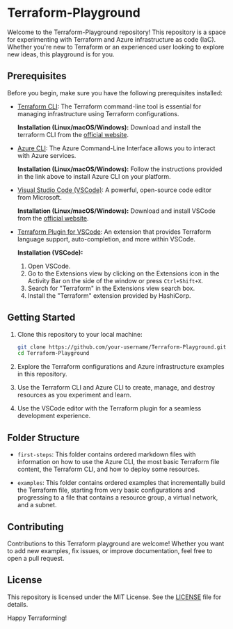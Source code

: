 # Terraform-Playground

Welcome to the Terraform-Playground repository! This repository is a space for experimenting with Terraform and Azure infrastructure as code (IaC). Whether you're new to Terraform or an experienced user looking to explore new ideas, this playground is for you.

## Prerequisites

Before you begin, make sure you have the following prerequisites installed:

- [Terraform CLI](https://www.terraform.io): The Terraform command-line tool is essential for managing infrastructure using Terraform configurations.

    **Installation (Linux/macOS/Windows):**
    Download and install the terraform CLI from the [official website](https://www.terraform.io).

- [Azure CLI](https://docs.microsoft.com/en-us/cli/azure/install-azure-cli): The Azure Command-Line Interface allows you to interact with Azure services.

    **Installation (Linux/macOS/Windows):**
    Follow the instructions provided in the link above to install Azure CLI on your platform.

- [Visual Studio Code (VSCode)](https://code.visualstudio.com/): A powerful, open-source code editor from Microsoft.

    **Installation (Linux/macOS/Windows):**
    Download and install VSCode from the [official website](https://code.visualstudio.com/).

- [Terraform Plugin for VSCode](https://marketplace.visualstudio.com/items?itemName=HashiCorp.terraform): An extension that provides Terraform language support, auto-completion, and more within VSCode.

    **Installation (VSCode):**
    1. Open VSCode.
    2. Go to the Extensions view by clicking on the Extensions icon in the Activity Bar on the side of the window or press `Ctrl+Shift+X`.
    3. Search for "Terraform" in the Extensions view search box.
    4. Install the "Terraform" extension provided by HashiCorp.

## Getting Started

1. Clone this repository to your local machine:

    ```bash
    git clone https://github.com/your-username/Terraform-Playground.git
    cd Terraform-Playground
    ```

2. Explore the Terraform configurations and Azure infrastructure examples in this repository.

3. Use the Terraform CLI and Azure CLI to create, manage, and destroy resources as you experiment and learn.

4. Use the VSCode editor with the Terraform plugin for a seamless development experience.

## Folder Structure

- `first-steps`: This folder contains ordered markdown files with information on how to use the Azure CLI, the most basic Terraform file content, the Terraform CLI, and how to deploy some resources.

- `examples`: This folder contains ordered examples that incrementally build the Terraform file, starting from very basic configurations and progressing to a file that contains a resource group, a virtual network, and a subnet.

## Contributing

Contributions to this Terraform playground are welcome! Whether you want to add new examples, fix issues, or improve documentation, feel free to open a pull request.

## License

This repository is licensed under the MIT License. See the [LICENSE](LICENSE) file for details.

Happy Terraforming!